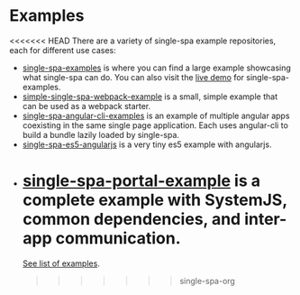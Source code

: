 # Examples

<<<<<<< HEAD
There are a variety of single-spa example repositories, each for different use cases:

- [single-spa-examples](https://github.com/CanopyTax/single-spa-examples) is where you can find a large example showcasing what single-spa can do. You can also visit the [live demo](http://single-spa.surge.sh) for single-spa-examples.
- [simple-single-spa-webpack-example](https://github.com/joeldenning/simple-single-spa-webpack-example) is a small, simple example that can be used as a webpack starter.
- [single-spa-angular-cli-examples](https://github.com/PlaceMe-SAS/single-spa-angular-cli-examples) is an example of multiple angular apps coexisting in the same single page application. Each uses angular-cli to build a bundle lazily loaded by single-spa.
- [single-spa-es5-angularjs](https://github.com/joeldenning/single-spa-es5-angularjs) is a very tiny es5 example with angularjs.
- # [single-spa-portal-example](https://gitlab.com/TheMcMurder/single-spa-portal-example/) is a complete example with SystemJS, common dependencies, and inter-app communication.
  [See list of examples](https://single-spa.js.org/docs/examples).
  > > > > > > > single-spa-org
